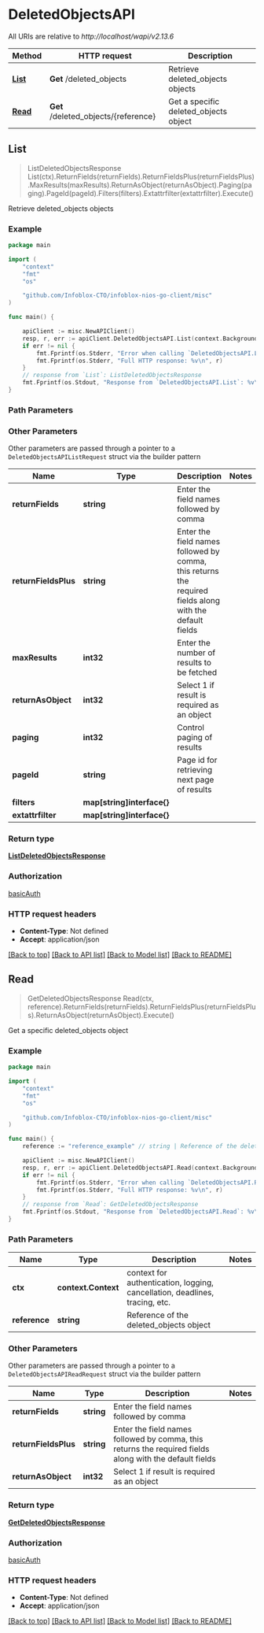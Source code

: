 # DeletedObjectsAPI

All URIs are relative to *http://localhost/wapi/v2.13.6*

Method | HTTP request | Description
------------- | ------------- | -------------
[**List**](DeletedObjectsAPI.md#List) | **Get** /deleted_objects | Retrieve deleted_objects objects
[**Read**](DeletedObjectsAPI.md#Read) | **Get** /deleted_objects/{reference} | Get a specific deleted_objects object



## List

> ListDeletedObjectsResponse List(ctx).ReturnFields(returnFields).ReturnFieldsPlus(returnFieldsPlus).MaxResults(maxResults).ReturnAsObject(returnAsObject).Paging(paging).PageId(pageId).Filters(filters).Extattrfilter(extattrfilter).Execute()

Retrieve deleted_objects objects



### Example

```go
package main

import (
	"context"
	"fmt"
	"os"

	"github.com/Infoblox-CTO/infoblox-nios-go-client/misc"
)

func main() {

	apiClient := misc.NewAPIClient()
	resp, r, err := apiClient.DeletedObjectsAPI.List(context.Background()).Execute()
	if err != nil {
		fmt.Fprintf(os.Stderr, "Error when calling `DeletedObjectsAPI.List``: %v\n", err)
		fmt.Fprintf(os.Stderr, "Full HTTP response: %v\n", r)
	}
	// response from `List`: ListDeletedObjectsResponse
	fmt.Fprintf(os.Stdout, "Response from `DeletedObjectsAPI.List`: %v\n", resp)
}
```

### Path Parameters



### Other Parameters

Other parameters are passed through a pointer to a `DeletedObjectsAPIListRequest` struct via the builder pattern


Name | Type | Description  | Notes
------------- | ------------- | ------------- | -------------
**returnFields** | **string** | Enter the field names followed by comma | 
**returnFieldsPlus** | **string** | Enter the field names followed by comma, this returns the required fields along with the default fields | 
**maxResults** | **int32** | Enter the number of results to be fetched | 
**returnAsObject** | **int32** | Select 1 if result is required as an object | 
**paging** | **int32** | Control paging of results | 
**pageId** | **string** | Page id for retrieving next page of results | 
**filters** | **map[string]interface{}** |  | 
**extattrfilter** | **map[string]interface{}** |  | 

### Return type

[**ListDeletedObjectsResponse**](ListDeletedObjectsResponse.md)

### Authorization

[basicAuth](../README.md#basicAuth)

### HTTP request headers

- **Content-Type**: Not defined
- **Accept**: application/json

[[Back to top]](#) [[Back to API list]](../README.md#documentation-for-api-endpoints)
[[Back to Model list]](../README.md#documentation-for-models)
[[Back to README]](../README.md)


## Read

> GetDeletedObjectsResponse Read(ctx, reference).ReturnFields(returnFields).ReturnFieldsPlus(returnFieldsPlus).ReturnAsObject(returnAsObject).Execute()

Get a specific deleted_objects object



### Example

```go
package main

import (
	"context"
	"fmt"
	"os"

	"github.com/Infoblox-CTO/infoblox-nios-go-client/misc"
)

func main() {
	reference := "reference_example" // string | Reference of the deleted_objects object

	apiClient := misc.NewAPIClient()
	resp, r, err := apiClient.DeletedObjectsAPI.Read(context.Background(), reference).Execute()
	if err != nil {
		fmt.Fprintf(os.Stderr, "Error when calling `DeletedObjectsAPI.Read``: %v\n", err)
		fmt.Fprintf(os.Stderr, "Full HTTP response: %v\n", r)
	}
	// response from `Read`: GetDeletedObjectsResponse
	fmt.Fprintf(os.Stdout, "Response from `DeletedObjectsAPI.Read`: %v\n", resp)
}
```

### Path Parameters


Name | Type | Description  | Notes
------------- | ------------- | ------------- | -------------
**ctx** | **context.Context** | context for authentication, logging, cancellation, deadlines, tracing, etc.
**reference** | **string** | Reference of the deleted_objects object | 

### Other Parameters

Other parameters are passed through a pointer to a `DeletedObjectsAPIReadRequest` struct via the builder pattern


Name | Type | Description  | Notes
------------- | ------------- | ------------- | -------------
**returnFields** | **string** | Enter the field names followed by comma | 
**returnFieldsPlus** | **string** | Enter the field names followed by comma, this returns the required fields along with the default fields | 
**returnAsObject** | **int32** | Select 1 if result is required as an object | 

### Return type

[**GetDeletedObjectsResponse**](GetDeletedObjectsResponse.md)

### Authorization

[basicAuth](../README.md#basicAuth)

### HTTP request headers

- **Content-Type**: Not defined
- **Accept**: application/json

[[Back to top]](#) [[Back to API list]](../README.md#documentation-for-api-endpoints)
[[Back to Model list]](../README.md#documentation-for-models)
[[Back to README]](../README.md)

